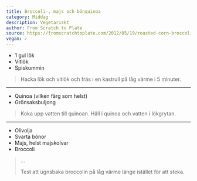```yaml
---
title: Broccoli-, majs och bönquinoa
category: Middag
description: Vegetariskt
author: From Scratch to Plate
source: https://fromscratchtoplate.com/2012/05/19/roasted-corn-broccoli-and-black-bean-quinoa/
vegan: ✓
---
```


- 1 gul lök
- Vitlök
- Spiskummin

> Hacka lök och vitlök och fräs i en kastrull på låg värme i 5 minuter.

---

- Quinoa (vilken färg som helst)
- Grönsaksbuljong

> Koka upp vatten till quinoan. Häll i quinoa och vatten i lökgrytan. 

--- 

- Olivolja
- Svarta bönor
- Majs, helst majskolvar
- Broccoli

> ...
> 
> Test att ugnsbaka broccolin på låg värme länge istället för att steka.
